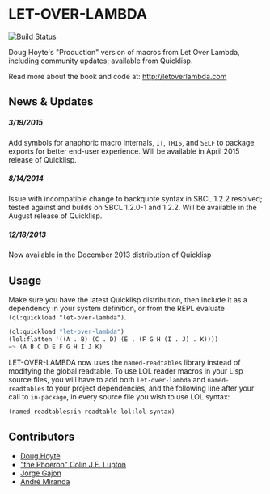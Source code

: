 # LET-OVER-LAMBDA

[![Build Status](https://travis-ci.org/thephoeron/let-over-lambda.svg?branch=master)](https://travis-ci.org/thephoeron/let-over-lambda)

Doug Hoyte's "Production" version of macros from Let Over Lambda, including community updates; available from Quicklisp.

Read more about the book and code at: http://letoverlambda.com

## News &amp; Updates

##### 3/19/2015

Add symbols for anaphoric macro internals, `IT`, `THIS`, and `SELF` to package exports for better end-user experience.  Will be available in April 2015 release of Quicklisp.

##### 8/14/2014

Issue with incompatible change to backquote syntax in SBCL 1.2.2 resolved; tested against and builds on SBCL 1.2.0-1 and 1.2.2.  Will be available in the August release of Quicklisp.

##### 12/18/2013

Now available in the December 2013 distribution of Quicklisp

## Usage

Make sure you have the latest Quicklisp distribution, then include it as a dependency in your system definition, or from the REPL evaluate `(ql:quickload "let-over-lambda")`.

```lisp
(ql:quickload "let-over-lambda")
(lol:flatten '((A . B) (C . D) (E . (F G H (I . J) . K))))
=> (A B C D E F G H I J K)
```

LET-OVER-LAMBDA now uses the `named-readtables` library instead of modifying the global readtable. To use LOL reader macros in your Lisp source files, you will have to add both `let-over-lambda` and `named-readtables` to your project dependencies, and the following line after your call to `in-package`, in every source file you wish to use LOL syntax:

```lisp
(named-readtables:in-readtable lol:lol-syntax)
```

## Contributors

- [Doug Hoyte](https://github.com/hoytech)
- ["the Phoeron" Colin J.E. Lupton](https://github.com/thephoeron)
- [Jorge Gajon](https://github.com/gajon)
- [André Miranda](https://github.com/EuAndreh/)
